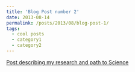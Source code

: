 ```yaml
---
title: 'Blog Post number 2'
date: 2013-08-14
permalink: /posts/2013/08/blog-post-1/
tags:
  - cool posts
  - category1
  - category2
---
```


[Post describing my research and path to Science](https://timescavengers.blog/2017/10/23/andy-fraas/)
